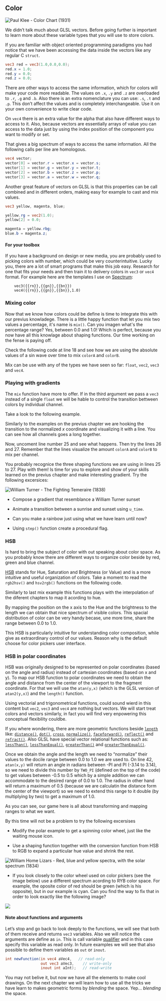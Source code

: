 ## Color

![Paul Klee - Color Chart (1931)](klee.jpg)

We didn’t talk much about GLSL vectors. Before going further is important to learn more about these variable types that you will use to store colors. 

If you are familiar with object oriented programming paradigms you had notice that we have been accessing the data inside the vectors like any regular C ```struct```.

```glsl
vec3 red = vec3(1.0,0.0,0.0);
red.x = 1.0;
red.y = 0.0;
red.z = 0.0; 
```

There are other ways to access the same information, which for colors will make your code more readable. The values on ```.x```, ```.y``` and ```.z``` are overloaded to ```.r```, ```.g``` and ```.b```. Also there is an extra nomenclature you can use: ```.s```, ```.t``` and ```.p```. This don’t affect the values and is completely interchangeable. Use it on your own convenience to write clear code.

On ```vec4``` there is an extra value for the alpha that also have different ways to access to it. Also, because vectors are essentially arrays of value you can access to the data just by using the index position of the component you want to modify or set.

That gives a big spectrum of ways to access the same information. All the following calls per line are homologous.

```glsl
vec4 vector;
vector[0] = vector.r = vector.x = vector.s;
vector[1] = vector.g = vector.y = vector.t;
vector[2] = vector.b = vector.z = vector.p;
vector[3] = vector.a = vector.w = vector.q;
```

Another great feature of vectors on GLSL is that this properties can be call combined and in different orders, making easy for example to cast and mix values.

```glsl
vec3 yellow, magenta, blue;

yellow.rg = vec2(1.0);
yellow[2] = 0.0; 

magenta = yellow.rbg;
blue.b = magenta.z;
```

#### For your toolbox

If you have a background on design or new media, you are probably used to picking colors with number, which could be very counterintuitive. Lucky you, there are a lot of smart programs that make this job easy. Research for one that fits your needs and then train it to delivery colors in ```vec3``` or ```vec4``` format. For example here are the templates I use on [Spectrum](http://www.eigenlogik.com/spectrum/mac):

```
	vec3({{rn}},{{gn}},{{bn}})
	vec4({{rn}},{{gn}},{{bn}},1.0)
```

### Mixing color

Now that we know how colors could be define is time to integrate this with our previus knowladege. There is a little happy function that let you mix two values a percentage, it's name is ```mix()```. Can you imagen what's the percentage range? Yes, between 0.0 and 1.0! Which is perfect, because you now have all this knowlage about shaping functions. Our time working on the fense is paying off.

Check the following code at line 18 and see how we are using the absolute values of a sin wave over time to mix ```colorA``` and ```colorB```. 

<div class="codeAndCanvas" data="mix.frag"></div>

Mix can be use with any of the types we have seen so far: ```float```, ```vec2```, ```vec3``` and ```vec4```.

### Playing with gradients 

The ```mix``` function have more to offer. If in the third argument we pass a ```vec3``` instead of a single ```float``` we will be hable to control the transition bettween colors by individual channel.

Take a look to the following example.

<div class="codeAndCanvas" data="gradient.frag"></div>

Similarly to the examples on the previus chapter we are hooking the transition to the normalized *x* coordinate and visualizing it with a line. You can see how all channels goes a long together. 

Now, uncoment line number 25 and see what happens. Then try the lines 26 and 27. Remember that the lines visualize the amount ```colorA``` and ```colorB``` to mix per channel.

You probably recognice the three shaping functions we are using in lines 25 to 27. Play with them! Is time for you to explore and show of your skills learned on the previus chapter and make interesting gradient. Try the following excersices:

![William Turner - The Fighting Temeraire (1838)](turner.jpg)

* Compose a gradient that resemblance a William Turner sunset

* Animate a transition between a sunrise and sunset using ```u_time```.

* Can you make a rainbow just using what we have learn until now?

* Using ```step()``` function create a procedural flag.

### HSB

Is hard to bring the subject of color with out speaking about color space. As you probably know there are different ways to organize color beside by red, green and blue channel. 

[HSB](http://en.wikipedia.org/wiki/HSL_and_HSV) stands for Hue, Saturation and Brightness (or Value) and is a more intuitive and useful organization of colors. Take a moment to read the ```rgb2hsv()``` and ```hsv2rgb()``` functions on the following code. 

<div class="codeAndCanvas" data="hsv.frag"></div>

Similarly to last mix example this functions plays with the interpolation of the diferent chapters to map it acording to hue.

By mapping the position on the x axis to the Hue and the brightness to the length we can obtain that nice spectrum of visible colors. This spacial distribution of color can be very handy becase, une more time, share the range between 0.0 to 1.0.

This HSB is particularly intuitive for understanding color composition, while give as extraordinary control of our values. Reason why is the default choose for color pickers user interface. 

### HSB in polar coordinates

HSB was originally designed to be represented on polar coordinates (based on the angle and radius) instead of cartesian coordinates (based on x and y). To map our HSB function to polar coordinates we need to obtain the angle and distance from the center of the viewport to the fragment coordinate. For that we will use the ```atan(y,x)``` (which is the GLSL version of ```atan2(y,x)```) and the ```length()``` function.  

Using vectorial and trigonometrical functions, could sound wierd in this content but ```vec2```, ```vec3``` and ```vec4``` are nothing but vectors. We will start treat colors and vectors similarly, in fact you will find very enpowering this conceptual flexibility couldbe. 

If you where wondering, there are more geometric functions beside [```length```](http://www.shaderific.com/glsl-functions/#length) like: [```distance()```](http://www.shaderific.com/glsl-functions/#distance), [```dot()```](http://www.shaderific.com/glsl-functions/#dotproduct), [```cross```](http://www.shaderific.com/glsl-functions/#crossproduct), [```normalize()```](http://www.shaderific.com/glsl-functions/#normalize), [```faceforward()```](http://www.shaderific.com/glsl-functions/#faceforward), [```reflect()```](http://www.shaderific.com/glsl-functions/#reflect) and [```refract()```](http://www.shaderific.com/glsl-functions/#refract). Also GLSL have special vector relational functions such as: [```lessThan()```](http://www.shaderific.com/glsl-functions/#lessthancomparison), [```lessThanEqual()```](http://www.shaderific.com/glsl-functions/#lessthanorequalcomparison), [```greaterThan()```](http://www.shaderific.com/glsl-functions/#greaterthancomparison) and [```greaterThanEqual()```](http://www.shaderific.com/glsl-functions/#greaterthanorequalcomparison).

Once we obtain the angle and the length we need to “normalize” their values to the docile range between 0.0 to 1.0 we are used to. On line 42, ```atan(x,y)``` will return an angle in radians between -PI and PI (-3.14 to 3.14), so we need to divide this number by ```TWO_PI``` (defined on the top of the code) to get values between -0.5 to 0.5 which by a simple addition we can accommodate to the desired range of 0.0 to 1.0. The radius in other hand will return a maximum of 0.5 (because we are calculatin the distance form the center of the viewport) so we need to extend this range to it double (by multiplying by two) to get a maximum of 1.0.

<div class="codeAndCanvas" data="hsv-colorwheel.frag"></div>

As you can see, our game here is all about transforming and mapping ranges to what we want.

By this time will not be a problem to try the following excersises

* Modify the polar example to get a spinning color wheel, just like the waiting mouse icon.

* Use a shaping function together with the conversion function from HSB to RGB to expand a particular hue value and shrink the rest.


![William Home Lizars - Red, blue and yellow spectra, with the solar spectrum (1834)](spectrums.jpg)

* If you look closely to the color wheel used on color pickers (see the image below) use a different spectrum acording to RYB color space. For example, the oposite color of red should be green (which is his opposite), but in our example is cyan. Can you find the way to fix that in order to look exactly like the following image? 

![](colorwheel.png)

#### Note about functions and arguments

Let’s stop and go back to look deeply to the functions, we will see that both of them receive and returns ```vec3``` variables. Also we will notice the arguments are define as ```in```. This is call variable [qualifier](http://www.shaderific.com/glsl-qualifiers/#inputqualifier) and in this case specify this variable as read only. In future examples we will see that also possible to define them variables as ```out``` or ```inout```. 

```glsl
int newFunction(in vec4 aVec4,   // read-only 
                out vec3 aVec3,    // write-only
                inout int aInt);   // read-write
``` 

You may not belive it, but now we have all the elements to make cool drawings. On the next chapter we will learn how to use all the tricks we have learn to makes geometric forms by *blending* the space. Yep... *blending* the space.



